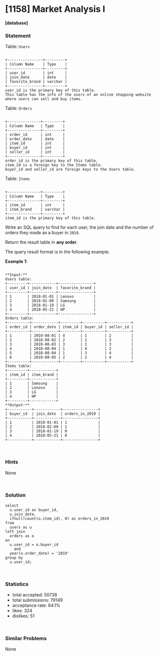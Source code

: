 # [1158] Market Analysis I

**[database]**

### Statement

Table: `Users`

```

+----------------+---------+
| Column Name    | Type    |
+----------------+---------+
| user_id        | int     |
| join_date      | date    |
| favorite_brand | varchar |
+----------------+---------+
user_id is the primary key of this table.
This table has the info of the users of an online shopping website where users can sell and buy items.

```




Table: `Orders`

```

+---------------+---------+
| Column Name   | Type    |
+---------------+---------+
| order_id      | int     |
| order_date    | date    |
| item_id       | int     |
| buyer_id      | int     |
| seller_id     | int     |
+---------------+---------+
order_id is the primary key of this table.
item_id is a foreign key to the Items table.
buyer_id and seller_id are foreign keys to the Users table.

```




Table: `Items`

```

+---------------+---------+
| Column Name   | Type    |
+---------------+---------+
| item_id       | int     |
| item_brand    | varchar |
+---------------+---------+
item_id is the primary key of this table.

```




Write an SQL query to find for each user, the join date and the number of orders they made as a buyer in `2019`.

Return the result table in **any order**.

The query result format is in the following example.


**Example 1:**

```

**Input:** 
Users table:
+---------+------------+----------------+
| user_id | join_date  | favorite_brand |
+---------+------------+----------------+
| 1       | 2018-01-01 | Lenovo         |
| 2       | 2018-02-09 | Samsung        |
| 3       | 2018-01-19 | LG             |
| 4       | 2018-05-21 | HP             |
+---------+------------+----------------+
Orders table:
+----------+------------+---------+----------+-----------+
| order_id | order_date | item_id | buyer_id | seller_id |
+----------+------------+---------+----------+-----------+
| 1        | 2019-08-01 | 4       | 1        | 2         |
| 2        | 2018-08-02 | 2       | 1        | 3         |
| 3        | 2019-08-03 | 3       | 2        | 3         |
| 4        | 2018-08-04 | 1       | 4        | 2         |
| 5        | 2018-08-04 | 1       | 3        | 4         |
| 6        | 2019-08-05 | 2       | 2        | 4         |
+----------+------------+---------+----------+-----------+
Items table:
+---------+------------+
| item_id | item_brand |
+---------+------------+
| 1       | Samsung    |
| 2       | Lenovo     |
| 3       | LG         |
| 4       | HP         |
+---------+------------+
**Output:** 
+-----------+------------+----------------+
| buyer_id  | join_date  | orders_in_2019 |
+-----------+------------+----------------+
| 1         | 2018-01-01 | 1              |
| 2         | 2018-02-09 | 2              |
| 3         | 2018-01-19 | 0              |
| 4         | 2018-05-21 | 0              |
+-----------+------------+----------------+

```


<br>

### Hints

None

<br>

### Solution

```mysql
select
  u.user_id as buyer_id,
  u.join_date,
  ifnull(count(o.item_id), 0) as orders_in_2019
from
  users as u
left join
  orders as o
on
  u.user_id = o.buyer_id
    and
  year(o.order_date) = '2019'
group by
  u.user_id;
```

<br>

### Statistics

- total accepted: 50738
- total submissions: 79149
- acceptance rate: 64.1%
- likes: 324
- dislikes: 51

<br>

### Similar Problems

None

